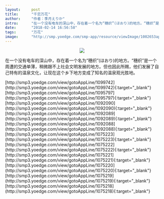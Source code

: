 ```yaml
---
layout:     post
title:      "千恋万花"
author:     "作者：季月えりか"
intro:      "在一个没有电车的深山中，存在着一个名为“穗织”(ほおり)的地方。“穗织”是一个周遭的交通单薄，稍微跟不上社会文明发展的地方。但也因此所赐，他们发展了自己特有的温泉文化，让现在这个乡下地方变成了知名的温泉观光胜地。"
date:       "2018-02-14 16:56:58"
tags:       "万花"
image:      "http://smp.yoedge.com/smp-app/resource/viewImage/1002653appline.png"
---
```

<div style="text-align: center">
<p><img src="http://smp.yoedge.com/smp-app/resource/viewImage/1002653appline.png"/></p>
</div>
<p class="post-meta">
<span>在一个没有电车的深山中，存在着一个名为“穗织”(ほおり)的地方。“穗织”是一个周遭的交通单薄，稍微跟不上社会文明发展的地方。但也因此所赐，他们发展了自己特有的温泉文化，让现在这个乡下地方变成了知名的温泉观光胜地。</span>
</p>
[http://smp3.yoedge.com/view/gotoAppLine/1099742](http://smp3.yoedge.com/view/gotoAppLine/1099742){:target="_blank"}
[http://smp3.yoedge.com/view/gotoAppLine/1095797](http://smp3.yoedge.com/view/gotoAppLine/1095797){:target="_blank"}
[http://smp3.yoedge.com/view/gotoAppLine/1092090](http://smp3.yoedge.com/view/gotoAppLine/1092090){:target="_blank"}
[http://smp3.yoedge.com/view/gotoAppLine/1092089](http://smp3.yoedge.com/view/gotoAppLine/1092089){:target="_blank"}
[http://smp3.yoedge.com/view/gotoAppLine/1092088](http://smp3.yoedge.com/view/gotoAppLine/1092088){:target="_blank"}
[http://smp3.yoedge.com/view/gotoAppLine/1075223](http://smp3.yoedge.com/view/gotoAppLine/1075223){:target="_blank"}
[http://smp3.yoedge.com/view/gotoAppLine/1075222](http://smp3.yoedge.com/view/gotoAppLine/1075222){:target="_blank"}
[http://smp3.yoedge.com/view/gotoAppLine/1075221](http://smp3.yoedge.com/view/gotoAppLine/1075221){:target="_blank"}
[http://smp3.yoedge.com/view/gotoAppLine/1075220](http://smp3.yoedge.com/view/gotoAppLine/1075220){:target="_blank"}
[http://smp3.yoedge.com/view/gotoAppLine/1075219](http://smp3.yoedge.com/view/gotoAppLine/1075219){:target="_blank"}
[http://smp3.yoedge.com/view/gotoAppLine/1075218](http://smp3.yoedge.com/view/gotoAppLine/1075218){:target="_blank"}


